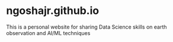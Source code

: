 # ngoshajr.github.io
This is a personal website for sharing Data Science skills on earth observation and AI/ML techniques
